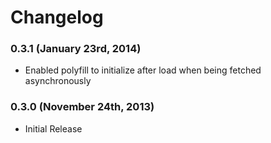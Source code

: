 # Changelog

### 0.3.1 (January 23rd, 2014)

* Enabled polyfill to initialize after load when being fetched asynchronously

### 0.3.0 (November 24th, 2013)

* Initial Release
